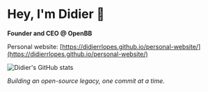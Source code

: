 # Hey, I'm Didier 👋
**Founder and CEO @ OpenBB**

Personal website: [https://didierrlopes.github.io/personal-website/](https://didierrlopes.github.io/personal-website/)


![Didier's GitHub stats](https://github-readme-stats.vercel.app/api?username=DidierRLopes&show_icons=true)

_Building an open-source legacy, one commit at a time._


<!--
**DidierRLopes/DidierRLopes** is a ✨ _special_ ✨ repository because its `README.md` (this file) appears on your GitHub profile.
-->
